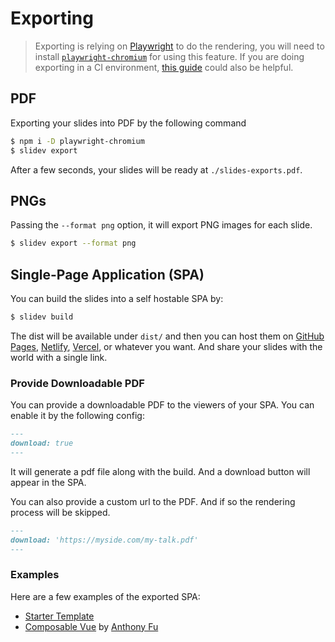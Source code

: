 # Exporting

> Exporting is relying on [Playwright](https://playwright.dev) to do the rendering, you will need to install [`playwright-chromium`](https://playwright.dev/docs/installation#download-single-browser-binary) for using this feature.
> If you are doing exporting in a CI environment, [this guide](https://playwright.dev/docs/ci) could also be helpful.

## PDF

Exporting your slides into PDF by the following command

```bash
$ npm i -D playwright-chromium
$ slidev export
```

After a few seconds, your slides will be ready at `./slides-exports.pdf`.

## PNGs

Passing the `--format png` option, it will export PNG images for each slide.

```bash
$ slidev export --format png
```

## Single-Page Application (SPA)

You can build the slides into a self hostable SPA by:

```bash
$ slidev build
```

The dist will be available under `dist/` and then you can host them on [GitHub Pages](https://pages.github.com/), [Netlify](https://netlify.app/), [Vercel](https://vercel.com/), or whatever you want. And share your slides with the world with a single link.

### Provide Downloadable PDF

You can provide a downloadable PDF to the viewers of your SPA. You can enable it by the following config:

```md
---
download: true
---
```

It will generate a pdf file along with the build. And a download button will appear in the SPA.

You can also provide a custom url to the PDF. And if so the rendering process will be skipped.

```md
---
download: 'https://myside.com/my-talk.pdf'
---
```

### Examples

Here are a few examples of the exported SPA:

- [Starter Template](https://sli.dev/demo/starter)
- [Composable Vue](https://talks.antfu.me/2021/composable-vue) by [Anthony Fu](https://github.com/antfu)
